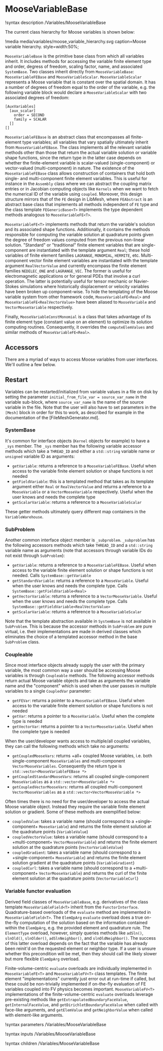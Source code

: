 # MooseVariableBase

!syntax description /Variables/MooseVariableBase

The current class hierarchy for Moose variables is shown below:

!media media/variables/moose_variable_hierarchy.svg
       caption=Moose variable hierarchy.
       style=width:50%;

`MooseVariableBase` is the primitive base class from which all variables
inherit. It includes methods for accessing the variable finite element type and
order, degress of freedom, scaling factor, name, and associated
`SystemBase`. Two classes inherit directly from `MooseVariableBase`:
`MooseVariableFEBase` and `MooseVariableScalar`. `MooseVariableScalar` represents a
Moose variable that is constant over the spatial domain. It has a number of
degrees of freedom equal to the order of the variable, e.g. the following
variable block would declare a `MooseVariableScalar` with two associated degrees
of freedom:

```
[AuxVariables]
  [aux_scalar]
    order = SECOND
    family = SCALAR
  []
[]
```

`MooseVariableFEBase` is an abstract class that encompasses all finite-element type
variables; all variables that vary spatially ultimately inherit from
`MooseVariableFEBase`. The class implements all the relevant variable methods other
than those that return the actual variable solution or variable shape functions,
since the return type in
the latter case depends on whether the finite-element variable is scalar-valued
(single-component) or vector-valued (multi-component) in nature. The existence
of the `MooseVariableFEBase` class allows construction of containers that hold both single- and
multi-component finite element variables. This is useful for instance in the
`Assembly` class where we can abstract the coupling matrix entries or in
Jacobian computing
objects like `Kernels` when we want to fetch the numerical ID of the variable
using `coupled`. Moreover, this design structure mirrors that of the `FE`
design in LibMesh, where `FEAbstract` is an abstract base class that implements
all methods independent of `FE` type and the class
template `FEGenericBase<T>` implements the type dependent methods analogous to
`MooseVariableFE<T>`.

`MooseVariableFE<T>` implements methods that return the variable's solution
and its associated shape functions. Additionally, it contains the methods
responsible for computing the variable solution at quadrature points given the
degree of freedom values computed from the previous non-linear
solution. "Standard" or "traditional" finite element variables that are
single-component are instantiated with the template argument `Real`; these hold
variables of finite element families `LAGRANGE`, `MONOMIAL`, `HERMITE`,
etc. Multi-component vector finite element variables are instantiated with the
template argument `RealVectorValue` and currently encompass the finite element
families `NEDELEC_ONE` and `LAGRANGE_VEC`. The former is useful for
electromagnetic applications or for general PDEs that involve a curl
operation. The latter is potentially useful for tensor mechanic or Navier-Stokes
simulations where historically displacement or velocity variables have been
broken up component-wise. To hide the templating of the Moose variable system
from other framework code, `MooseVariableFE<Real>` and
`MooseVariableFE<RealVectorValue>` have been aliased to `MooseVariable` and
`VectorMooseVariable` respectively.

Finally, `MooseVariableConstMonomial` is a class that takes advantage of its
finite element type (constant value on an element) to optimize its solution
computing routines. Consequently, it overrides the `computeElemValues` and
similar methods of `MooseVariableFE<Real>`.

## Accessors

There are a myriad of ways to access Moose variables from user interfaces. We'll
outline a few below.

## Restart

Variables can be restarted/initialized from variable values in a file on disk by
setting the parameter `initial_from_file_var = source_var_name` in the variable
sub-block, where `source_var_name` is the name of the source variable in the
file. Note that the user will also have to set parameters in the `[Mesh]` block
in order for this to work, as described for example in the documentation of the
[FileMeshGenerator.md].

### SystemBase

It's common for interface objects (`Kernel` objects for example) to have a `_sys`
member. The `_sys` member has the following variable accessor methods which take
a `THREAD_ID` and either a `std::string` variable name or `unsigned` variable ID
as arguments:

- `getVariable`: returns a reference to a `MooseVariableFEBase`. Useful when access
  to the variable finite element solution or shape functions is not needed
- `getFieldVariable`: this is a templated method that takes as its template
  argument either `Real` or `RealVectorValue` and returns a reference to a
  `MooseVariable` or a `VectorMooseVariable` respectively. Useful when the user
  knows and needs the complete type
- `getScalarVariable`: returns a reference to a `MooseVariableScalar`

These getter methods ultimately query different map containers in the `VariableWarehouse`.

### SubProblem

Another common interface object member is `_subproblem`. `_subproblem` has the
following accessors methods which take `THREAD_ID` and a `std::string` variable
name as arguments (note that accessors through variable IDs do not exist through
`SubProblem`):

- `getVariable`: returns a reference to a `MooseVariableFEBase`. Useful when access
  to the variable finite element solution or shape functions is not
  needed. Calls `SystemBase::getVariable`
- `getStandardVariable`: returns a reference to a
  `MooseVariable`. Useful when the user
  knows and needs the complete type. Calls `SystemBase::getFieldVariable<Real>`
- `getVectorVariable`: returns a reference to a
  `VectorMooseVariable`. Useful when the user
  knows and needs the complete type. Calls `SystemBase::getFieldVariable<RealVectorValue>`
- `getScalarVariable`: returns a reference to a `MooseVariableScalar`

Note that the template abstraction available in `SystemBase` is not available in
`SubProblem`. This is because the accessor methods in `SubProblem` are pure
virtual, i.e. their implementations are made in derived classes which eliminates
the choice of a templated accessor method in the base `SubProblem` class.

### Coupleable

Since most interface objects already supply the user with the primary variable,
the most common way a user should be accessing Moose variables is through
`Coupleable` methods. The following accessor methods return actual Moose
variable objects and take as arguments the variable name and the "component"
which is used when the user passes in multiple variables to a single
`CoupledVar` parameter:

- `getFEVar`: returns a pointer to a `MooseVariableFEBase`. Useful when access
  to the variable finite element solution or shape functions is not
  needed
- `getVar`: returns a pointer to a `MooseVariable`. Useful when the complete
  type is needed
- `getVectorVar`: returns a pointer to a `VectorMooseVariable`. Useful when the complete
  type is needed

When the user/developer wants access to multiple/all coupled variables, they can
call the following methods which take no arguments:

- `getCoupledMooseVars`: returns +all+ coupled Moose variables, i.e. both
  single-component `MooseVariables` and multi-component
  `VectorMooseVariables`. Consequently the return type is
  `std::vector<MooseVariableFEBase *>`
- `getCoupledStandardMooseVars`: returns all coupled single-component
  `MooseVariables` as a `std::vector<MooseVariable *>`
- `getCoupledVectorMooseVars`: returns all coupled multi-component
  `VectorMooseVariables` as a `std::vector<VectorMooseVariable *>`

Often times there is no need for the user/developer to access the actual Moose
variable object. Instead they require the variable finite element solution or
gradient. Some of these methods are exemplified below:

- `coupledValue`: takes a variable name (should correspond to a
  +single-component+ `MooseVariable`) and returns the finite element solution
  at the quadrature points (`VariableValue`)
- `coupledVectorValue`: takes a variable name (should correspond to a
  +multi-component+ `VectorMooseVariable`) and returns the finite element solution
  at the quadrature points (`VectorVariableValue`)
- `coupledGradient`: takes a variable name (should correspond to a
  +single-component+ `MooseVariable`) and returns the finite element solution gradient
  at the quadrature points (`VariableGradient`)
- `coupledCurl`: takes a variable name (should correspond to a
  +multi-component+ `VectorMooseVariable`) and returns the curl of the finite element solution
  at the quadrature points (`VectorVariableCurl`)


### Variable functor evaluation

Derived field classes of `MooseVariableBase`, e.g. derivatives of the class
template `MooseVariableField<T>` inherit from the
`FunctorInterface`. Quadrature-based overloads of the `evaluate` method are
implemented in `MooseVariableField<T>`. The `ElemQpArg` `evaluate` overload does a
true on-the-fly computation of the solution based on the information contained
within the `ElemQpArg`, e.g. the provided element and quadrature rule. The
`ElementType` overload, however, simply queries methods like `adSln()`,
`slnOld()`, `slnOlder()`, `adSlnNeighbor()`, and `slnOldNeighbor()`. The success
of this latter overload depends on the fact that the variable has already been
reinit'd on the requested element or neighbor type. If a user is unsure whether
this precondition will be met, then they should call the likely slower but more
flexible `ElemQpArg` overload.

Finite-volume-centric `evaluate` overloads are individually implemented in
`MooseVariableFE<T>` and `MooseVariableFV<T>` class templates. The finite
element "implementations" currently just error out at run-time if called, but
these could be non-trivially implemented if on-the-fly evaluation of FE
variables coupled into FV physics becomes important. `MooseVariableFV<T>`
implementations of the finite-volume-centric `evaluate` overloads leverage
pre-existing methods like `getExtrapolatedBoundaryFaceValue`,
`getInternalFaceValue`, and `getDirichletBoundaryFaceValue` when called with
face-like arguments, and `getElemValue` and `getNeighborValue` when called with
element-like arguments.

!syntax parameters /Variables/MooseVariableBase

!syntax inputs /Variables/MooseVariableBase

!syntax children /Variables/MooseVariableBase
